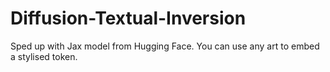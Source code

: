 # Diffusion-Textual-Inversion
Sped up with Jax model from Hugging Face. You can use any art to embed a stylised token.
